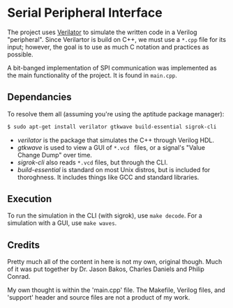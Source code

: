 # Serial Peripheral Interface
The project uses [Verilator](https://www.veripool.org/wiki/verilator) to simulate the written
code in a Verilog "peripheral". Since Verilartor is build on C++, we must use a `*.cpp` file for
its input; however, the goal is to use as much C notation and practices as possible.

A bit-banged implementation of SPI communication was implemented as the main
functionality of the project. It is found in `main.cpp`.

## Dependancies
To resolve them all (assuming you're using the aptitude package manager):
```bash
$ sudo apt-get install verilator gtkwave build-essential sigrok-cli
```
* *verilator* is the package that simulates the C++ through Verilog HDL.
* *gtkwave* is used to view a GUI of `*.vcd ` files, or a signal's "Value Change Dump"
   over time.
* *sigrok-cli* also reads `*.vcd` files, but through the CLI.
* *build-essential* is standard on most Unix distros, but is included for
   thoroghness. It includes things like GCC and standard libraries.

## Execution
To run the simulation in the CLI (with sigrok), use `make decode`. For a
simulation with a GUI, use `make waves`.

## Credits
Pretty much all of the content in here is not my own, original though. Much of
it was put together by Dr. Jason Bakos, Charles Daniels and Philip Conrad.

My own thought is within the 'main.cpp' file. The Makefile, Verilog files, and
'support' header and source files are not a product of my work.

